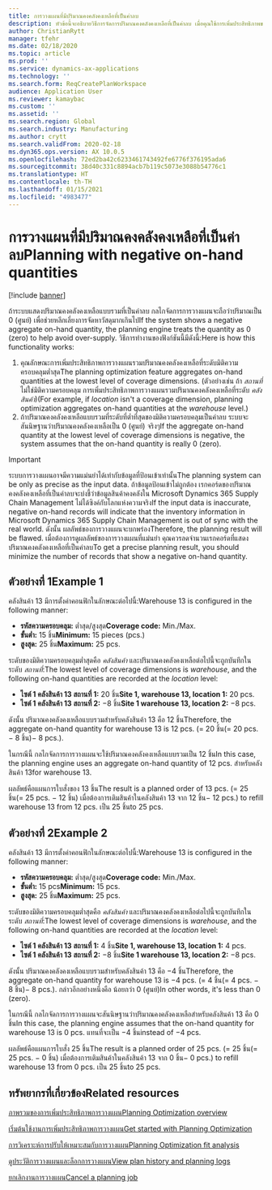 ```yaml
---
title: การวางแผนที่มีปริมาณคงคลังคงเหลือที่เป็นค่าลบ
description: หัวข้อนี้จะอธิบายวิธีการจัดการปริมาณคงคลังคงเหลือที่เป็นค่าลบ เมื่อคุณใช้การเพิ่มประสิทธิภาพของการวางแผน
author: ChristianRytt
manager: tfehr
ms.date: 02/18/2020
ms.topic: article
ms.prod: ''
ms.service: dynamics-ax-applications
ms.technology: ''
ms.search.form: ReqCreatePlanWorkspace
audience: Application User
ms.reviewer: kamaybac
ms.custom: ''
ms.assetid: ''
ms.search.region: Global
ms.search.industry: Manufacturing
ms.author: crytt
ms.search.validFrom: 2020-02-18
ms.dyn365.ops.version: AX 10.0.5
ms.openlocfilehash: 72ed2ba42c6233461743492fe6776f376195ada6
ms.sourcegitcommit: 38d40c331c8894acb7b119c5073e3088b54776c1
ms.translationtype: HT
ms.contentlocale: th-TH
ms.lasthandoff: 01/15/2021
ms.locfileid: "4983477"
---
```

# <a name="planning-with-negative-on-hand-quantities"></a><span data-ttu-id="b7b6f-103">การวางแผนที่มีปริมาณคงคลังคงเหลือที่เป็นค่าลบ</span><span class="sxs-lookup"><span data-stu-id="b7b6f-103">Planning with negative on-hand quantities</span></span>

[!include [banner](../../includes/banner.md)]

<span data-ttu-id="b7b6f-104">ถ้าระบบแสดงปริมาณคงคลังคงเหลือแบบรวมที่เป็นค่าลบ กลไกจัดการการวางแผนจะถือว่าปริมาณเป็น 0 (ศูนย์) เพื่อช่วยหลีกเลี่ยงการจัดหาวัสดุมากเกินไป</span><span class="sxs-lookup"><span data-stu-id="b7b6f-104">If the system shows a negative aggregate on-hand quantity, the planning engine treats the quantity as 0 (zero) to help avoid over-supply.</span></span> <span data-ttu-id="b7b6f-105">วิธีการทำงานของฟังก์ชันนี้มีดังนี้:</span><span class="sxs-lookup"><span data-stu-id="b7b6f-105">Here is how this functionality works:</span></span>

1. <span data-ttu-id="b7b6f-106">คุณลักษณะการเพิ่มประสิทธิภาพการวางแผนรวมปริมาณคงคลังคงเหลือที่ระดับมิติความครอบคลุมต่ำสุด</span><span class="sxs-lookup"><span data-stu-id="b7b6f-106">The planning optimization feature aggregates on-hand quantities at the lowest level of coverage dimensions.</span></span> <span data-ttu-id="b7b6f-107">(ตัวอย่างเช่น ถ้า *สถานที่* ไม่ใช่มิติความครอบคลุม การเพิ่มประสิทธิภาพการวางแผนรวมปริมาณคงคลังคงเหลือที่ระดับ *คลังสินค้า*)</span><span class="sxs-lookup"><span data-stu-id="b7b6f-107">(For example, if *location* isn't a coverage dimension, planning optimization aggregates on-hand quantities at the *warehouse* level.)</span></span>
1. <span data-ttu-id="b7b6f-108">ถ้าปริมาณคงคลังคงเหลือแบบรวมที่ระดับที่ต่ำที่สุดของมิติความครอบคลุมเป็นค่าลบ ระบบจะสันนิษฐานว่าปริมาณคงคลังคงเหลือเป็น 0 (ศูนย์) จริงๆ</span><span class="sxs-lookup"><span data-stu-id="b7b6f-108">If the aggregate on-hand quantity at the lowest level of coverage dimensions is negative, the system assumes that the on-hand quantity is really 0 (zero).</span></span>

> [!IMPORTANT]
> <span data-ttu-id="b7b6f-109">ระบบการวางแผนอาจมีความแม่นยำได้เท่ากับข้อมูลที่ป้อนเข้าเท่านั้น</span><span class="sxs-lookup"><span data-stu-id="b7b6f-109">The planning system can be only as precise as the input data.</span></span> <span data-ttu-id="b7b6f-110">ถ้าข้อมูลป้อนเข้าไม่ถูกต้อง เรกคอร์ดของปริมาณคงคลังคงเหลือที่เป็นค่าลบจะบ่งชี้ว่าข้อมูลสินค้าคงคลังใน Microsoft Dynamics 365 Supply Chain Management ไม่ได้ซิงค์กับโลกแห่งความจริง</span><span class="sxs-lookup"><span data-stu-id="b7b6f-110">If the input data is inaccurate, negative on-hand records will indicate that the inventory information in Microsoft Dynamics 365 Supply Chain Management is out of sync with the real world.</span></span> <span data-ttu-id="b7b6f-111">ดังนั้น ผลลัพธ์ของการวางแผนจะบกพร่อง</span><span class="sxs-lookup"><span data-stu-id="b7b6f-111">Therefore, the planning result will be flawed.</span></span> <span data-ttu-id="b7b6f-112">เมื่อต้องการดูผลลัพธ์ของการวางแผนที่แม่นยำ คุณควรลดจำนวนเรกคอร์ดที่แสดงปริมาณคงคลังคงเหลือที่เป็นค่าลบ</span><span class="sxs-lookup"><span data-stu-id="b7b6f-112">To get a precise planning result, you should minimize the number of records that show a negative on-hand quantity.</span></span>

## <a name="example-1"></a><span data-ttu-id="b7b6f-113">ตัวอย่างที่ 1</span><span class="sxs-lookup"><span data-stu-id="b7b6f-113">Example 1</span></span>

<span data-ttu-id="b7b6f-114">คลังสินค้า 13 มีการตั้งค่าคอนฟิกในลักษณะต่อไปนี้:</span><span class="sxs-lookup"><span data-stu-id="b7b6f-114">Warehouse 13 is configured in the following manner:</span></span>

- <span data-ttu-id="b7b6f-115">**รหัสความครอบคลุม:** ต่ำสุด/สูงสุด</span><span class="sxs-lookup"><span data-stu-id="b7b6f-115">**Coverage code:** Min./Max.</span></span>
- <span data-ttu-id="b7b6f-116">**ขั้นต่ำ:** 15 ชิ้น</span><span class="sxs-lookup"><span data-stu-id="b7b6f-116">**Minimum:** 15 pieces (pcs.)</span></span>
- <span data-ttu-id="b7b6f-117">**สูงสุด:** 25 ชิ้น</span><span class="sxs-lookup"><span data-stu-id="b7b6f-117">**Maximum:** 25 pcs.</span></span>

<span data-ttu-id="b7b6f-118">ระดับของมิติความครอบคลุมต่ำสุดคือ *คลังสินค้า* และปริมาณคงคลังคงเหลือต่อไปนี้จะถูกบันทึกในระดับ *สถานที่*:</span><span class="sxs-lookup"><span data-stu-id="b7b6f-118">The lowest level of coverage dimensions is *warehouse*, and the following on-hand quantities are recorded at the *location* level:</span></span>

- <span data-ttu-id="b7b6f-119">**ไซต์ 1 คลังสินค้า 13 สถานที่ 1:** 20 ชิ้น</span><span class="sxs-lookup"><span data-stu-id="b7b6f-119">**Site 1, warehouse 13, location 1:** 20 pcs.</span></span>
- <span data-ttu-id="b7b6f-120">**ไซต์ 1 คลังสินค้า 13 สถานที่ 2:** &minus;8 ชิ้น</span><span class="sxs-lookup"><span data-stu-id="b7b6f-120">**Site 1 warehouse 13, location 2:** &minus;8 pcs.</span></span>

<span data-ttu-id="b7b6f-121">ดังนั้น ปริมาณคงคลังคงเหลือแบบรวมสำหรับคลังสินค้า 13 คือ 12 ชิ้น</span><span class="sxs-lookup"><span data-stu-id="b7b6f-121">Therefore, the aggregate on-hand quantity for warehouse 13 is 12 pcs.</span></span> <span data-ttu-id="b7b6f-122">(= 20 ชิ้น</span><span class="sxs-lookup"><span data-stu-id="b7b6f-122">(= 20 pcs.</span></span> <span data-ttu-id="b7b6f-123">&minus; 8 ชิ้น)</span><span class="sxs-lookup"><span data-stu-id="b7b6f-123">&minus; 8 pcs.).</span></span>

<span data-ttu-id="b7b6f-124">ในกรณีนี้ กลไกจัดการการวางแผนจะใช้ปริมาณคงคลังคงเหลือแบบรวมเป็น 12 ชิ้น</span><span class="sxs-lookup"><span data-stu-id="b7b6f-124">In this case, the planning engine uses an aggregate on-hand quantity of 12 pcs.</span></span> <span data-ttu-id="b7b6f-125">สำหรับคลังสินค้า 13</span><span class="sxs-lookup"><span data-stu-id="b7b6f-125">for warehouse 13.</span></span>

<span data-ttu-id="b7b6f-126">ผลลัพธ์คือแผนการใบสั่งของ 13 ชิ้น</span><span class="sxs-lookup"><span data-stu-id="b7b6f-126">The result is a planned order of 13 pcs.</span></span> <span data-ttu-id="b7b6f-127">(= 25 ชิ้น</span><span class="sxs-lookup"><span data-stu-id="b7b6f-127">(= 25 pcs.</span></span> <span data-ttu-id="b7b6f-128">&minus; 12 ชิ้น) เมื่อต้องการเติมสินค้าในคลังสินค้า 13 จาก 12 ชิ้น</span><span class="sxs-lookup"><span data-stu-id="b7b6f-128">&minus; 12 pcs.) to refill warehouse 13 from 12 pcs.</span></span> <span data-ttu-id="b7b6f-129">เป็น 25 ชิ้น</span><span class="sxs-lookup"><span data-stu-id="b7b6f-129">to 25 pcs.</span></span>

## <a name="example-2"></a><span data-ttu-id="b7b6f-130">ตัวอย่างที่ 2</span><span class="sxs-lookup"><span data-stu-id="b7b6f-130">Example 2</span></span>

<span data-ttu-id="b7b6f-131">คลังสินค้า 13 มีการตั้งค่าคอนฟิกในลักษณะต่อไปนี้:</span><span class="sxs-lookup"><span data-stu-id="b7b6f-131">Warehouse 13 is configured in the following manner:</span></span>

- <span data-ttu-id="b7b6f-132">**รหัสความครอบคลุม:** ต่ำสุด/สูงสุด</span><span class="sxs-lookup"><span data-stu-id="b7b6f-132">**Coverage code:** Min./Max.</span></span>
- <span data-ttu-id="b7b6f-133">**ขั้นต่ำ:** 15 pcs</span><span class="sxs-lookup"><span data-stu-id="b7b6f-133">**Minimum:** 15 pcs.</span></span>
- <span data-ttu-id="b7b6f-134">**สูงสุด:** 25 ชิ้น</span><span class="sxs-lookup"><span data-stu-id="b7b6f-134">**Maximum:** 25 pcs.</span></span>

<span data-ttu-id="b7b6f-135">ระดับของมิติความครอบคลุมต่ำสุดคือ *คลังสินค้า* และปริมาณคงคลังคงเหลือต่อไปนี้จะถูกบันทึกในระดับ *สถานที่*:</span><span class="sxs-lookup"><span data-stu-id="b7b6f-135">The lowest level of coverage dimensions is *warehouse*, and the following on-hand quantities are recorded at the *location* level:</span></span>

- <span data-ttu-id="b7b6f-136">**ไซต์ 1 คลังสินค้า 13 สถานที่ 1:** 4 ชิ้น</span><span class="sxs-lookup"><span data-stu-id="b7b6f-136">**Site 1, warehouse 13, location 1:** 4 pcs.</span></span>
- <span data-ttu-id="b7b6f-137">**ไซต์ 1 คลังสินค้า 13 สถานที่ 2:** &minus;8 ชิ้น</span><span class="sxs-lookup"><span data-stu-id="b7b6f-137">**Site 1 warehouse 13, location 2:** &minus;8 pcs.</span></span>

<span data-ttu-id="b7b6f-138">ดังนั้น ปริมาณคงคลังคงเหลือแบบรวมสำหรับคลังสินค้า 13 คือ &minus;4 ชิ้น</span><span class="sxs-lookup"><span data-stu-id="b7b6f-138">Therefore, the aggregate on-hand quantity for warehouse 13 is &minus;4 pcs.</span></span> <span data-ttu-id="b7b6f-139">(= 4 ชิ้น</span><span class="sxs-lookup"><span data-stu-id="b7b6f-139">(= 4 pcs.</span></span> <span data-ttu-id="b7b6f-140">&minus; 8 ชิ้น)</span><span class="sxs-lookup"><span data-stu-id="b7b6f-140">&minus; 8 pcs.).</span></span> <span data-ttu-id="b7b6f-141">กล่าวอีกอย่างหนึ่งคือ น้อยกว่า 0 (ศูนย์)</span><span class="sxs-lookup"><span data-stu-id="b7b6f-141">In other words, it's less than 0 (zero).</span></span>

<span data-ttu-id="b7b6f-142">ในกรณีนี้ กลไกจัดการการวางแผนจะสันนิษฐานว่าปริมาณคงคลังคงเหลือสำหรับคลังสินค้า 13 คือ 0 ชิ้น</span><span class="sxs-lookup"><span data-stu-id="b7b6f-142">In this case, the planning engine assumes that the on-hand quantity for warehouse 13 is 0 pcs.</span></span> <span data-ttu-id="b7b6f-143">แทนที่จะเป็น &minus;4 ชิ้น</span><span class="sxs-lookup"><span data-stu-id="b7b6f-143">instead of &minus;4 pcs.</span></span>

<span data-ttu-id="b7b6f-144">ผลลัพธ์คือแผนการใบสั่ง 25 ชิ้น</span><span class="sxs-lookup"><span data-stu-id="b7b6f-144">The result is a planned order of 25 pcs.</span></span> <span data-ttu-id="b7b6f-145">(= 25 ชิ้น</span><span class="sxs-lookup"><span data-stu-id="b7b6f-145">(= 25 pcs.</span></span> <span data-ttu-id="b7b6f-146">&minus; 0 ชิ้น) เมื่อต้องการเติมสินค้าในคลังสินค้า 13 จาก 0 ชิ้น</span><span class="sxs-lookup"><span data-stu-id="b7b6f-146">&minus; 0 pcs.) to refill warehouse 13 from 0 pcs.</span></span> <span data-ttu-id="b7b6f-147">เป็น 25 ชิ้น</span><span class="sxs-lookup"><span data-stu-id="b7b6f-147">to 25 pcs.</span></span>

## <a name="related-resources"></a><span data-ttu-id="b7b6f-148">ทรัพยากรที่เกี่ยวข้อง</span><span class="sxs-lookup"><span data-stu-id="b7b6f-148">Related resources</span></span>

[<span data-ttu-id="b7b6f-149">ภาพรวมของการเพิ่มประสิทธิภาพการวางแผน</span><span class="sxs-lookup"><span data-stu-id="b7b6f-149">Planning Optimization overview</span></span>](planning-optimization-overview.md)

[<span data-ttu-id="b7b6f-150">เริ่มต้นใช้งานการเพิ่มประสิทธิภาพการวางแผน</span><span class="sxs-lookup"><span data-stu-id="b7b6f-150">Get started with Planning Optimization</span></span>](get-started.md)

[<span data-ttu-id="b7b6f-151">การวิเคราะห์การปรับให้เหมาะสมกับการวางแผน</span><span class="sxs-lookup"><span data-stu-id="b7b6f-151">Planning Optimization fit analysis</span></span>](planning-optimization-fit-analysis.md)

[<span data-ttu-id="b7b6f-152">ดูประวัติการวางแผนและล็อกการวางแผน</span><span class="sxs-lookup"><span data-stu-id="b7b6f-152">View plan history and planning logs</span></span>](plan-history-logs.md)

[<span data-ttu-id="b7b6f-153">ยกเลิกงานการวางแผน</span><span class="sxs-lookup"><span data-stu-id="b7b6f-153">Cancel a planning job</span></span>](cancel-planning-job.md)
